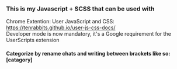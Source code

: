 ### This is my Javascript + SCSS that can be used with  
Chrome Extention: User JavaScript and CSS: https://tenrabbits.github.io/user-js-css-docs/  
Developer mode is now mandatory, it's a Google requirement for the UserScripts extension  

#### Categorize by rename chats and writing between brackets like so: [catagory]
